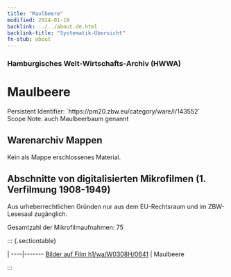 ```yaml
---
title: "Maulbeere"
modified: 2024-01-19
backlink: ../../about.de.html
backlink-title: "Systematik-Übersicht"
fn-stub: about
---
```


### Hamburgisches Welt-Wirtschafts-Archiv (HWWA)

# Maulbeere

<div class="hint">Persistent Identifier: `https://pm20.zbw.eu/category/ware/i/143552`</div>

<div class="hint">
Scope Note: auch Maulbeerbaum genannt
</div>





## Warenarchiv Mappen





Kein als Mappe erschlossenes Material.



<a id="filmsections" />

## Abschnitte von digitalisierten Mikrofilmen (1. Verfilmung 1908-1949)

<p>Aus urheberrechtlichen Gründen nur aus dem EU-Rechtsraum und im ZBW-Lesesaal zugänglich.</p>


<p>Gesamtzahl der Mikrofilmaufnahmen: 75</p>





::: {.sectiontable}

 | 
----|-------
<a class="btn" href="https://pm20.zbw.eu/film/h1/wa/W0308H/0641" rel="nofollow">Bilder auf Film h1/wa/W0308H/0641</a> | Maulbeere


:::
















